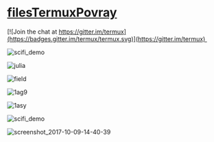 # [filesTermuxPovray](https://github.com/sdrausty/filesTermuxPovray)

[![Join the chat at https://gitter.im/termux](https://badges.gitter.im/termux/termux.svg)](https://gitter.im/termux)  

![scifi_demo](https://sdrausty.github.io/filesTermuxPovray/scifi_demo/scifi_demo.png)  

![julia](https://sdrausty.github.io/filesTermuxPovray/julia/julia.png)  

![field](https://sdrausty.github.io/filesTermuxPovray/field/field.png)  

![1ag9](https://sdrausty.github.io/filesTermuxPovray/nih/1ag9.png)  

![1asy](https://sdrausty.github.io/filesTermuxPovray/nih/1asy.png)  

![scifi_demo](https://user-images.githubusercontent.com/27742457/31354926-371c5e52-ad06-11e7-8dc6-543bc417e5ba.jpg)

![screenshot_2017-10-09-14-40-39](https://user-images.githubusercontent.com/27742457/31354946-4e060352-ad06-11e7-85fe-ab35ad22edce.png)

